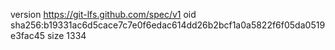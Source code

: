version https://git-lfs.github.com/spec/v1
oid sha256:b19331ac6d5cace7c7e0f6edac614dd26b2bcf1a0a5822f6f05da0519e3fac45
size 1334
